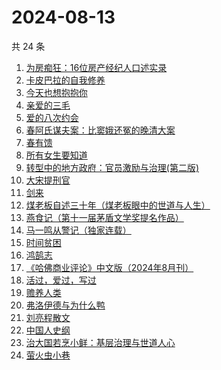 # 2024-08-13

共 24 条

<!-- BEGIN WEREAD -->
<!-- 最后更新时间 2024-08-13 11:01:20 +0800 -->
1. [为房痴狂：16位房产经纪人口述实录](https://weread.qq.com/web/bookDetail/54732a60813ab912ag018a73)
1. [卡皮巴拉的自我修养](https://weread.qq.com/web/bookDetail/1ae32440813ab912ag0174db)
1. [今天也想抱抱你](https://weread.qq.com/web/bookDetail/9bc32b40813ab9132g010e03)
1. [亲爱的三毛](https://weread.qq.com/web/bookDetail/14832ff071551cb01481f7b)
1. [爱的八次约会](https://weread.qq.com/web/bookDetail/dfc32660720582eadfcb192)
1. [春阿氏谋夫案：比窦娥还冤的晚清大案](https://weread.qq.com/web/bookDetail/9bd32550813ab9125g0172e5)
1. [春有馈](https://weread.qq.com/web/bookDetail/1f732220813ab9154g016d06)
1. [所有女生要知道](https://weread.qq.com/web/bookDetail/36a325d0813ab89dbg0128d1)
1. [转型中的地方政府：官员激励与治理(第二版)](https://weread.qq.com/web/bookDetail/4e732b3071cd7c794e71c25)
1. [大宋提刑官](https://weread.qq.com/web/bookDetail/b4a325e0813ab91a3g0157eb)
1. [剑来](https://weread.qq.com/web/bookDetail/8e5326b07153adcf8e53d42)
1. [煤老板自述三十年（煤老板眼中的世道与人生）](https://weread.qq.com/web/bookDetail/87432450813ab9177g0110f5)
1. [燕食记（第十一届茅盾文学奖提名作品）](https://weread.qq.com/web/bookDetail/05f32020813ab9135g0152ff)
1. [马一鸣从警记（独家连载）](https://weread.qq.com/web/bookDetail/1a632c20813ab7cf9g01532f)
1. [时间贫困](https://weread.qq.com/web/bookDetail/22a327a0813ab86fbg010c7d)
1. [鸿鹄志](https://weread.qq.com/web/bookDetail/99a32a20813ab6868g015237)
1. [《哈佛商业评论》中文版（2024年8月刊）](https://weread.qq.com/web/bookDetail/d5a32120813ab91d4g016c74)
1. [活过，爱过，写过](https://weread.qq.com/web/bookDetail/a0032d50813ab70afg0164f6)
1. [赡养人类](https://weread.qq.com/web/bookDetail/a783203071eb6320a789765)
1. [弗洛伊德与为什么鸭](https://weread.qq.com/web/bookDetail/c8c32310813ab8250g018eec)
1. [刘亮程散文](https://weread.qq.com/web/bookDetail/0b532370813ab78fdg014c98)
1. [中国人史纲](https://weread.qq.com/web/bookDetail/229326f071e3bcdd229c12c)
1. [治大国若烹小鲜：基层治理与世道人心](https://weread.qq.com/web/bookDetail/57e32aa0813ab75ddg010a4d)
1. [萤火虫小巷](https://weread.qq.com/web/bookDetail/c9f32d00729aa62ac9fb7ca)
<!-- END WEREAD -->